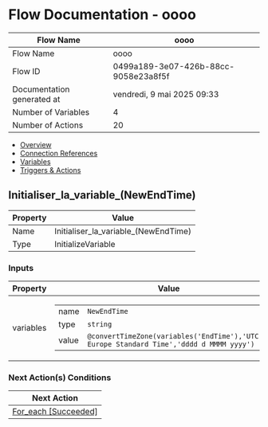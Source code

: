 ﻿# Flow Documentation \- oooo

| Flow Name                  | oooo                                     |
| -------------------------- | ---------------------------------------- |
| Flow Name                  | oooo                                     |
| Flow ID                    | 0499a189\-3e07\-426b\-88cc\-9058e23a8f5f |
| Documentation generated at | vendredi, 9 mai 2025 09:33               |
| Number of Variables        | 4                                        |
| Number of Actions          | 20                                       |

- [Overview](../index-oooo.md)
- [Connection References](../connections-oooo.md)
- [Variables](../variables-oooo.md)
- [Triggers & Actions](../triggersactions-oooo.md)

## Initialiser\_la\_variable\_(NewEndTime)

| Property | Value                                   |
| -------- | --------------------------------------- |
| Name     | Initialiser\_la\_variable\_(NewEndTime) |
| Type     | InitializeVariable                      |

### Inputs

| Property  | Value                                                                                                                                                                                                                        |
| --------- | ---------------------------------------------------------------------------------------------------------------------------------------------------------------------------------------------------------------------------- |
| variables | <table><tr><td>name</td><td>`NewEndTime`</td></tr><tr><td>type</td><td>`string`</td></tr><tr><td>value</td><td>`@convertTimeZone(variables('EndTime'),'UTC','W. Europe Standard Time','dddd d MMMM yyyy')`</td></tr></table> |

### Next Action(s) Conditions

| Next Action                                 |
| ------------------------------------------- |
| [For\_each \[Succeeded\]](For_each-oooo.md) |
